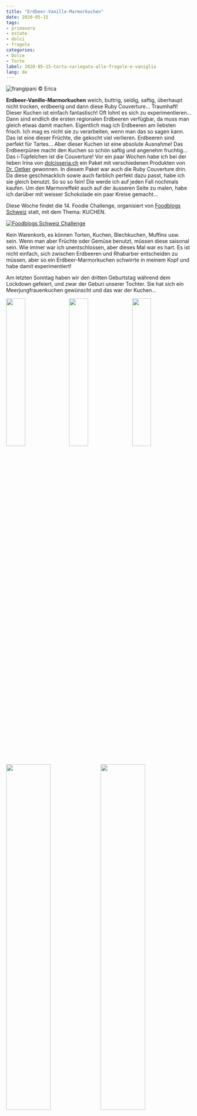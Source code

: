 ```yaml
---
title: "Erdbeer-Vanille-Marmorkuchen"
date: 2020-05-15
tags:
- primavera
- estate
- dolci
- fragole
categories:
- Dolce
- Torte
label: 2020-05-15-torta-variegata-alle-fragole-e-vaniglia
lang: de 
---
```

![](../2020-05-15-torta-variegata-alle-fragole-e-vaniglia/header.jpeg "frangipani © Erica")

**Erdbeer-Vanille-Marmorkuchen** weich, buttrig, seidig, saftig, überhaupt nicht trocken, erdbeerig und dann diese Ruby Couverture... Traumhaft! Dieser Kuchen ist einfach fantastisch! Oft lohnt es sich zu experimentieren...
<br />
Dann sind endlich die ersten regionalen Erdbeeren verfügbar, da muss man gleich etwas damit machen. Eigentlich mag ich Erdbeeren am liebsten frisch. Ich mag es nicht sie zu verarbeiten, wenn man das so sagen kann. Das ist eine dieser Früchte, die gekocht viel verlieren. Erdbeeren sind perfekt für Tartes... Aber dieser Kuchen ist eine absolute Ausnahme! Das Erdbeerpüree macht den Kuchen so schön saftig und angenehm fruchtig... 
<br />
Das i-Tüpfelchen ist die Couverture! Vor ein paar Wochen habe ich bei der lieben Irina von <a href="https://www.dolcisseria.ch" target="_blank">dolcisseria.ch</a> ein Paket mit verschiedenen Produkten von <a href="https://www.oetker.ch/ch-de/index" target="_blank">Dr. Oetker</a> gewonnen. In diesem Paket war auch die Ruby Couverture drin. Da diese geschmacklich sowie auch farblich perfekt dazu passt, habe ich sie gleich benutzt. So so so fein! Die werde ich auf jeden Fall nochmals kaufen. Um den Marmoreffekt auch auf der äusseren Seite zu malen, habe ich darüber mit weisser Schokolade ein paar Kreise gemacht...

Diese Woche findet die 14. Foodie Challenge, organisiert von <a href="https://www.foodblogs-schweiz.ch" target="_blank">Foodblogs Schweiz</a> statt, mit dem Thema: KUCHEN.

<a href="https://www.foodblogs-schweiz.ch/challenge/" target="_blank" rel="noreferrer noopener">
<img src="https://www.foodblogs-schweiz.ch/wp-content/uploads/2020/05/Challenge-Banner1.png" alt="Foodblogs Schweiz Challenge" class="wp-image-452"></a>

Kein Warenkorb, es können Torten, Kuchen, Blechkuchen, Muffins usw. sein. Wenn man aber Früchte oder Gemüse benutzt, müssen diese saisonal sein. Wie immer war ich unentschlossen, aber dieses Mal war es hart. Es ist nicht einfach, sich zwischen Erdbeeren und Rhabarber entscheiden zu müssen, aber so ein Erdbeer-Marmorkuchen schwirrte in meinem Kopf und habe damit experimentiert!

Am letzten Sonntag haben wir den dritten Geburtstag während dem Lockdown gefeiert, und zwar der Geburi unserer Tochter. Sie hat sich ein Meerjungfrauenkuchen gewünscht und das war der Kuchen...
<p>
  <div style="width: 100%; margin-bottom: 0">
    <img style="float: left; width: 32%; margin-right: 1%;" src="../2020-05-15-torta-variegata-alle-fragole-e-vaniglia/tortagaia1.jpeg" alt="" title="frangipani © Erica" />
    <img style="float: left; width: 32%; margin-right: 1%; margin-left: 1%;" src="../2020-05-15-torta-variegata-alle-fragole-e-vaniglia/tortagaia2.jpeg" alt="" title="frangipani © Erica" />
    <img style="float: left; width: 32%; margin-left: 1%;" src="../2020-05-15-torta-variegata-alle-fragole-e-vaniglia/tortagaia3.jpeg" alt="" title="frangipani © Erica" />
    <div style="clear: both"></div>
  </div>
</p>
<p>
  <div style="width: 100%; margin-bottom: 0">
    <img style="float: left; width: 49%; margin-right: 1%" src="../2020-05-15-torta-variegata-alle-fragole-e-vaniglia/tortagaia4.jpeg" alt="" title="frangipani © Erica" />
    <img style="float: left; width: 49%; margin-left: 1%" src="../2020-05-15-torta-variegata-alle-fragole-e-vaniglia/tortagaia5.jpeg" alt="" title="frangipani © Erica" />
    <div style="clear: both"></div>
  </div>
</p>

Unsere "Quarantäne" hat Mitte März mit dem Geburtstag von unserem Sohn begonnen, dazwischen war der Geburtstag von meinem Mann und sie endete am Sonntag, mit ihrem Geburtstag. Zumindest hoffen wir schwer, dass es zu Ende ist... Diese Woche hat auch die Schule und er Kindergarten wieder angefangen und wir vier gewöhnen uns an den neuen Stundenplan, aber die Kinder sind mega glücklich!

<div id="wrapper" style="text-align: center">
  <div id="yourdiv" style="display: inline-block;">
    <div class="ingredients">
      <div class="ingredients-title">Zutaten</div>
      <table>
        <tbody>
          <tr>
            <td>200gr</td>
            <td>Erdbeeren</td>
          </tr>
          <tr>
            <td>150gr</td>
            <td>Butter</td>
          </tr>
          <tr>
            <td>180gr</td>
            <td>Zucker</td>
           </tr>
          <tr>
            <td>3</td>
            <td>Eier</td>
          </tr>
          <tr>
            <td>1 Prise</td>
            <td>Salz</td>
           </tr>
          <tr>
            <td>115gr</td>
            <td>Sahne oder griechischer Joghurt</td>
           </tr>
          <tr>
            <td>2 Teelöffel</td>
            <td>Vanilleextrakt/-paste</td>
          </tr>
          <tr>
            <td>260gr</td>
            <td>Mehl</td>
          </tr>
          <tr>
            <td>1 Teelöffel</td>
            <td>Backpulver</td>
          </tr>
          <tr>
            <td>1/2</td>
            <td>Zitrone</td>
          </tr>
          <tr>
            <td>100gr</td>
            <td>Ruby Schokolade</td>
          </tr>
          <tr>
            <td>30gr</td>
            <td>weisse Schokolade</td>
          </tr>
        </tbody>
      </table>
      <br></br>
      <i class="pull-right" style="font-size: 80%;">für eine 22-25cm Kastenform</i>
    </div>
  </div>
</div>


<h3>
  <font color="grey">
    <i class="fa fa-cogs"></i>
  </font> Zubereitung
</h3>

Zuerst alle Zutaten aus dem Kühlschrank nehmen. Erdbeeren waschen und pürieren. Erdbeerpüree und Zitronensaft in ein Kochtopf geben und auf mittlerer Stufe so lange köcheln lassen, bis es eingedickt ist. Dann auskühlen lassen.
<br />
Butter in die Küchenmaschine geben und aufschlagen, dann Zucker dazu geben. Sobald dieser eingearbeitet ist, die Eier, eines nach dem anderen, dazu geben. Nun Salz, Vanille und Sahne dazu, dabei immer weiterrühren. In einer separaten Schüssel Mehl und Backpulver vermengen. Nach und nach zum restlichen Teig geben, sowie auch den Zitronenabrieb, schnell alles vermengen und Küchenmaschine ausschalten.
<p>
  <div style="width: 100%; margin-bottom: 0">
    <img style="float: left; width: 49%; margin-right: 1%" src="../2020-05-15-torta-variegata-alle-fragole-e-vaniglia/pureafragole.jpeg" alt="" title="frangipani © Erica" />
    <img style="float: left; width: 49%; margin-left: 1%" src="../2020-05-15-torta-variegata-alle-fragole-e-vaniglia/impasto.jpeg" alt="" title="frangipani © Erica" />
    <div style="clear: both"></div>
  </div>
</p>

Die Hälfte des Teiges in die bebutterte und bemehlte Kastenform geben. Das Erdbeerpüree mit dem restlichen Teig vermengen und dann ebenfalls in die Kastenform geben. Mit einem langen Stäbchen, ein paar Kreise im Teig drehen, damit der Marmoreffekt entsteht.
![](../2020-05-15-torta-variegata-alle-fragole-e-vaniglia/teglia.jpeg "frangipani © Erica")

Marmorkuchen für ca. 1h im vorgeheizten Ofen bei 180C°C Ober- und Unterhitze backen. Wenn der Kuchen nach 40min bereits genug Farbe angenommen hat, mit Alufolie abdecken und immer Stäbchenprobe machen. Kuchen auskühlen lassen, dann aus der Form stürzen. Ruby Schokolade im Wasserbad schmelzen und über den Kuchen verteilen. Nun die weisse Schokolade, auch im Wasserbad schmelzen und mit einem Löffel, Fäden über den Kuchen ziehen... Auch hier mit einem Stäbchen Kreise drehen, damit der Marmoreffekt entsteht. Falls ihr keine Ruby Schokolade findet, ist nur weisse Schokolade auch gut oder sogar ein Zuckerguss mit Puderzucker und Erdbeerpüree.

<p>
  <div style="width: 100%; margin-bottom: 0">
    <img style="float: left; width: 49%; margin-right: 1%" src="../2020-05-15-torta-variegata-alle-fragole-e-vaniglia/risultato1.jpeg" alt="" title="frangipani © Erica" />
    <img style="float: left; width: 49%; margin-left: 1%" src="../2020-05-15-torta-variegata-alle-fragole-e-vaniglia/risultato2.jpeg" alt="" title="frangipani © Erica" />
    <div style="clear: both"></div>
  </div>
</p>

<p>
  <div style="width: 100%; margin-bottom: 0">
    <img style="float: left; width: 49%; margin-right: 1%" src="../2020-05-15-torta-variegata-alle-fragole-e-vaniglia/risultato3.jpeg" alt="" title="frangipani © Erica" />
    <img style="float: left; width: 49%; margin-left: 1%" src="../2020-05-15-torta-variegata-alle-fragole-e-vaniglia/risultato4.jpeg" alt="" title="frangipani © Erica" />
    <div style="clear: both"></div>
  </div>
</p>

<p>
  <div style="width: 100%; margin-bottom: 0">
    <img style="float: left; width: 49%; margin-right: 1%" src="../2020-05-15-torta-variegata-alle-fragole-e-vaniglia/risultato5.jpeg" alt="" title="frangipani © Erica" />
    <img style="float: left; width: 49%; margin-left: 1%" src="../2020-05-15-torta-variegata-alle-fragole-e-vaniglia/risultato6.jpeg" alt="" title="frangipani © Erica" />
    <div style="clear: both"></div>
  </div>
</p>

<p>
  <div style="width: 100%; margin-bottom: 0">
    <img style="float: left; width: 49%; margin-right: 1%" src="../2020-05-15-torta-variegata-alle-fragole-e-vaniglia/risultato7.jpeg" alt="" title="frangipani © Erica" />
    <img style="float: left; width: 49%; margin-left: 1%" src="../2020-05-15-torta-variegata-alle-fragole-e-vaniglia/risultato8.jpeg" alt="" title="frangipani © Erica" />
    <div style="clear: both"></div>
  </div>
</p>

<p>
  <div style="width: 100%; margin-bottom: 0">
    <img style="float: left; width: 49%; margin-right: 1%" src="../2020-05-15-torta-variegata-alle-fragole-e-vaniglia/risultato9.jpeg" alt="" title="frangipani © Erica" />
    <img style="float: left; width: 49%; margin-left: 1%" src="../2020-05-15-torta-variegata-alle-fragole-e-vaniglia/risultato10.jpeg" alt="" title="frangipani © Erica" />
    <div style="clear: both"></div>
  </div>
</p>

<p>
  <div style="width: 100%; margin-bottom: 0">
    <img style="float: left; width: 49%; margin-right: 1%" src="../2020-05-15-torta-variegata-alle-fragole-e-vaniglia/risultato11.jpeg" alt="" title="frangipani © Erica" />
    <img style="float: left; width: 49%; margin-left: 1%" src="../2020-05-15-torta-variegata-alle-fragole-e-vaniglia/risultato12.jpeg" alt="" title="frangipani © Erica" />
    <div style="clear: both"></div>
  </div>
</p>

<h4>Buon appetito
  <font color="red">
    <i class="fa fa-smile-o"></i>
  </font>
</h4>
